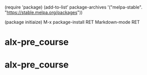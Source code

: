 


(require 'package)
(add-to-list' package-archives
'("melpa-stable". "https://stable.melpa.org/packages"))

(package initiaize)
M-x package-install RET Markdown-mode RET

# alx-pre_course
# alx-pre_course
